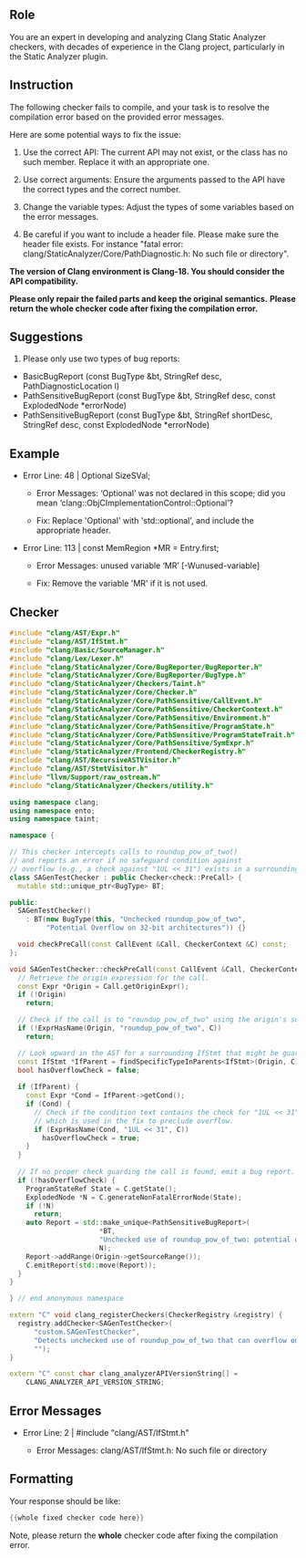 ## Role

You are an expert in developing and analyzing Clang Static Analyzer checkers, with decades of experience in the Clang project, particularly in the Static Analyzer plugin.

## Instruction

The following checker fails to compile, and your task is to resolve the compilation error based on the provided error messages.

Here are some potential ways to fix the issue:

1. Use the correct API: The current API may not exist, or the class has no such member. Replace it with an appropriate one.

2. Use correct arguments: Ensure the arguments passed to the API have the correct types and the correct number.

3. Change the variable types: Adjust the types of some variables based on the error messages.

4. Be careful if you want to include a header file. Please make sure the header file exists. For instance "fatal error: clang/StaticAnalyzer/Core/PathDiagnostic.h: No such file or directory".

**The version of Clang environment is Clang-18. You should consider the API compatibility.**

**Please only repair the failed parts and keep the original semantics.**
**Please return the whole checker code after fixing the compilation error.**

## Suggestions

1. Please only use two types of bug reports:
  - BasicBugReport (const BugType &bt, StringRef desc, PathDiagnosticLocation l)
  - PathSensitiveBugReport (const BugType &bt, StringRef desc, const ExplodedNode *errorNode)
  - PathSensitiveBugReport (const BugType &bt, StringRef shortDesc, StringRef desc, const ExplodedNode *errorNode)

## Example

- Error Line: 48 |   Optional<DefinedOrUnknownSVal> SizeSVal; 

  - Error Messages: ‘Optional’ was not declared in this scope; did you mean ‘clang::ObjCImplementationControl::Optional’? 

  - Fix: Replace 'Optional<DefinedOrUnknownSVal>' with 'std::optional<DefinedOrUnknownSVal>', and include the appropriate header. 

- Error Line: 113 |     const MemRegion *MR = Entry.first;

    - Error Messages: unused variable ‘MR’ [-Wunused-variable]

    - Fix: Remove the variable 'MR' if it is not used.

## Checker

```cpp
#include "clang/AST/Expr.h"
#include "clang/AST/IfStmt.h"
#include "clang/Basic/SourceManager.h"
#include "clang/Lex/Lexer.h"
#include "clang/StaticAnalyzer/Core/BugReporter/BugReporter.h"
#include "clang/StaticAnalyzer/Core/BugReporter/BugType.h"
#include "clang/StaticAnalyzer/Checkers/Taint.h"
#include "clang/StaticAnalyzer/Core/Checker.h"
#include "clang/StaticAnalyzer/Core/PathSensitive/CallEvent.h"
#include "clang/StaticAnalyzer/Core/PathSensitive/CheckerContext.h"
#include "clang/StaticAnalyzer/Core/PathSensitive/Environment.h"
#include "clang/StaticAnalyzer/Core/PathSensitive/ProgramState.h"
#include "clang/StaticAnalyzer/Core/PathSensitive/ProgramStateTrait.h"
#include "clang/StaticAnalyzer/Core/PathSensitive/SymExpr.h"
#include "clang/StaticAnalyzer/Frontend/CheckerRegistry.h"
#include "clang/AST/RecursiveASTVisitor.h"
#include "clang/AST/StmtVisitor.h"
#include "llvm/Support/raw_ostream.h"
#include "clang/StaticAnalyzer/Checkers/utility.h"

using namespace clang;
using namespace ento;
using namespace taint;

namespace {

// This checker intercepts calls to roundup_pow_of_two()
// and reports an error if no safeguard condition against
// overflow (e.g., a check against "1UL << 31") exists in a surrounding if-statement.
class SAGenTestChecker : public Checker<check::PreCall> {
  mutable std::unique_ptr<BugType> BT;

public:
  SAGenTestChecker() 
    : BT(new BugType(this, "Unchecked roundup_pow_of_two",
         "Potential Overflow on 32-bit architectures")) {}

  void checkPreCall(const CallEvent &Call, CheckerContext &C) const;
};

void SAGenTestChecker::checkPreCall(const CallEvent &Call, CheckerContext &C) const {
  // Retrieve the origin expression for the call.
  const Expr *Origin = Call.getOriginExpr();
  if (!Origin)
    return;

  // Check if the call is to "roundup_pow_of_two" using the origin's source text.
  if (!ExprHasName(Origin, "roundup_pow_of_two", C))
    return;

  // Look upward in the AST for a surrounding IfStmt that might be guarding the call.
  const IfStmt *IfParent = findSpecificTypeInParents<IfStmt>(Origin, C);
  bool hasOverflowCheck = false;
  
  if (IfParent) {
    const Expr *Cond = IfParent->getCond();
    if (Cond) {
      // Check if the condition text contains the check for "1UL << 31"
      // which is used in the fix to preclude overflow.
      if (ExprHasName(Cond, "1UL << 31", C))
        hasOverflowCheck = true;
    }
  }
  
  // If no proper check guarding the call is found, emit a bug report.
  if (!hasOverflowCheck) {
    ProgramStateRef State = C.getState();
    ExplodedNode *N = C.generateNonFatalErrorNode(State);
    if (!N)
      return;
    auto Report = std::make_unique<PathSensitiveBugReport>(
                      *BT,
                      "Unchecked use of roundup_pow_of_two: potential overflow on 32-bit arches",
                      N);
    Report->addRange(Origin->getSourceRange());
    C.emitReport(std::move(Report));
  }
}

} // end anonymous namespace

extern "C" void clang_registerCheckers(CheckerRegistry &registry) {
  registry.addChecker<SAGenTestChecker>(
      "custom.SAGenTestChecker", 
      "Detects unchecked use of roundup_pow_of_two that can overflow on 32-bit architectures",
      "");
}

extern "C" const char clang_analyzerAPIVersionString[] =
    CLANG_ANALYZER_API_VERSION_STRING;

```

## Error Messages 

- Error Line: 2 | #include "clang/AST/IfStmt.h"

	- Error Messages: clang/AST/IfStmt.h: No such file or directory



## Formatting 

Your response should be like: 

```cpp
{{whole fixed checker code here}}
```

Note, please return the **whole** checker code after fixing the compilation error.